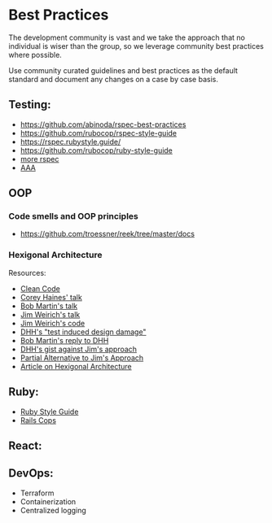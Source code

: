 # Best Practices

The development community is vast and we take the approach that no individual is wiser than the group, so we leverage community best practices where possible. 

Use community curated guidelines and best practices as the default standard and document any changes on a case by case basis.

## Testing:
* https://github.com/abinoda/rspec-best-practices
* https://github.com/rubocop/rspec-style-guide
* https://rspec.rubystyle.guide/
* https://github.com/rubocop/ruby-style-guide
* [more rspec](https://relishapp.com/rspec/)
* [AAA](https://blog.devgenius.io/the-three-as-of-unit-testing-3b8b4bf0d087)

## OOP

### Code smells and OOP principles
* https://github.com/troessner/reek/tree/master/docs

### Hexigonal Architecture
Resources:
* [Clean Code](https://blog.cleancoder.com/uncle-bob/2012/08/13/the-clean-architecture.html)
* [Corey Haines' talk](https://www.youtube.com/watch?v=bNn6M2vqxHE)
* [Bob Martin's talk](https://www.youtube.com/watch?v=WpkDN78P884)
* [Jim Weirich's talk](https://www.youtube.com/watch?v=tg5RFeSfBM4)
* [Jim Weirich's code](https://gist.github.com/dhh/4849a20d2ba89b34b201)
* [DHH's "test induced design damage"](http://david.heinemeierhansson.com/2014/test-induced-design-damage.html)
* [Bob Martin's reply to DHH](http://blog.8thlight.com/uncle-bob/2014/05/01/Design-Damage.html)
* [DHH's gist against Jim's approach](https://gist.github.com/dhh/4849a20d2ba89b34b201)
* [Partial Alternative to Jim's Approach](http://www.patmaddox.com/2014/05/15/poof-and-then-rails-was-gone/)
* [Article on Hexigonal Architecture](http://alistair.cockburn.us/Hexagonal+architecture)

## Ruby:
* [Ruby Style Guide](https://github.com/rubocop/ruby-style-guide)
* [Rails Cops](https://docs.rubocop.org/rubocop-rails/cops.html)

## React:

## DevOps:
* Terraform
* Containerization
* Centralized logging
